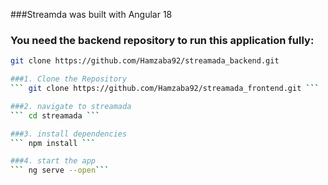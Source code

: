 ###Streamda was built with Angular 18

### You need the backend repository to run this application fully:
```bash
git clone https://github.com/Hamzaba92/streamada_backend.git

###1. Clone the Repository
``` git clone https://github.com/Hamzaba92/streamada_frontend.git ```

###2. navigate to streamada
``` cd streamada ```

###3. install dependencies
``` npm install ```

###4. start the app
``` ng serve --open```